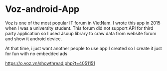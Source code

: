 # Voz-android-App

Voz is one of the most popular IT forum in VietNam.
I wrote this app in 2015 when I was a university student.
This forum did not support API for third party application 
so I used Jsoup library to craw data from website forum and show it android device.

At that time, i just want another people to use app I created so I create it just for fun with no embedded ads

https://o.voz.vn/showthread.php?t=4051151

